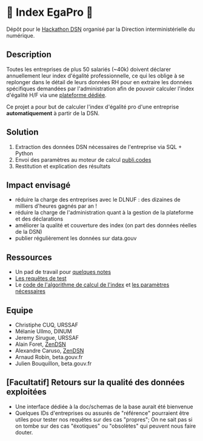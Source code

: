 # 💃 Index EgaPro 🕺

Dépôt pour le [Hackathon DSN](https://www.numerique.gouv.fr/agenda/hackathon-declaration-sociale-nominative-dsn/) organisé par la Direction interministérielle du numérique.

## Description

Toutes les entreprises de plus 50 salariés (~40k) doivent déclarer annuellement leur index d'égalité professionnelle, ce qui les oblige à se replonger dans le détail de leurs données RH pour en extraire les données spécifiques demandées par l'administration afin de pouvoir calculer l'index d'égalité H/F via une [plateforme dédiée](https://egapro.travail.gouv.fr/).

Ce projet a pour but de calculer l'index d'égalité pro d'une entreprise **automatiquement** à partir de la DSN.

## Solution

1. Extraction des données DSN nécessaires de l'entreprise via SQL + Python
2. Envoi des paramètres au moteur de calcul [publi.codes](https://publi.codes)
3. Restitution et explication des résultats

## Impact envisagé

- réduire la charge des entreprises avec le DLNUF : des dizaines de milliers d'heures gagnés par an !
- réduire la charge de l'administration quant à la gestion de la plateforme et des déclarations
- améliorer la qualité et couverture des index (on part des données réelles de la DSN)
- publier régulièrement les données sur data.gouv

## Ressources

- Un pad de travail pour [quelques notes](https://pad.numerique.gouv.fr/E6f6QzEYTySMdUVbZEa0Mw?both#Variables-Publicodes-)
- [Les requêtes de test](../drafts.md)
- Le [code de l'algorithme de calcul de l'index](./src/publicodes) et [les paramètres nécessaires](./parametres-publicodes.md)

## Equipe

- Christiphe CUQ, URSSAF
- Mélanie Ullmo, DINUM
- Jeremy Sirugue, URSSAF
- Alain Foret, [ZenDSN](https://zendsn.com/)
- Alexandre Caruso, [ZenDSN](https://zendsn.com/)
- Arnaud Robin, beta.gouv.fr
- Julien Bouquillon, beta.gouv.fr

## [Facultatif] Retours sur la qualité des données exploitées

- Une interface dédiée à la doc/schemas de la base aurait été bienvenue
- Quelques IDs d'entreprises ou assurés de "référence" pourraient être utiles pour tester nos requêtes sur des cas "propres"; On ne sait pas si on tombe sur des cas "éxotiques" ou "obsolètes" qui peuvent nous faire douter.
